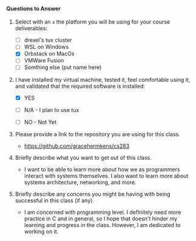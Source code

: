 #### Questions to Answer

1. Select with an `x` the platform you will be using for your course deliverables:

    - [ ] drexel's tux cluster
    - [ ] WSL on Windows
    - [x] Orbstack on MacOs
    - [ ] VMWare Fusion
    - [ ] Somthing else (put name here)

2. I have installed my virtual machine, tested it, feel comfortable using it, and validated that the required software is installed:

    - [x] YES
    - [ ] N/A - I plan to use tux
    - [ ] NO - Not Yet


3. Please provide a link to the repository you are using for this class.
    - https://github.com/gracehermkens/cs283

4. Briefly describe what you want to get out of this class.
    - I want to be able to learn more about how we as programmers interact with systems themselves. I also want to learn more about systems architecture, networking, and more. 


5. Briefly describe any concerns you might be having with being successful in this class (if any).
    - I am concerned with programming level. I definitely need more practice in C and in general, so I hope that doesn't hinder my learning and progress in the class. However, I am dedicated to working on it. 